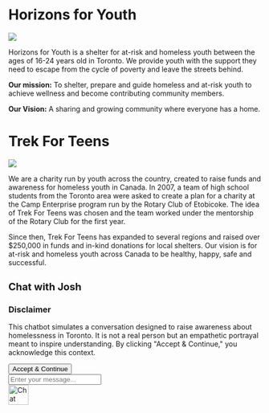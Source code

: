 # Horizons for Youth

<a href="https://horizonsforyouth.org"><img src="https://images.squarespace-cdn.com/content/v1/58e3cd37c534a5264e49a0ea/1594921054310-Q4FP94C4NTTQ1P564UYE/HFY+transparent+logo.png"></a>

Horizons for Youth is a shelter for at-risk and homeless youth between the ages of 16-24 years old in Toronto. We provide youth with the support they need to escape from the cycle of poverty and leave the streets behind.


<strong>Our mission:</strong> To shelter, prepare and guide homeless and at-risk youth to achieve wellness and become contributing community members.

<strong>Our Vision:</strong> A sharing and growing community where everyone has a home.

# Trek For Teens

<a href="https://www.trekforteens.com"><img src="https://pbs.twimg.com/media/EWXrjyjWkAQ5JgH.png"></a>

We are a charity run by youth across the country, created to raise funds and awareness for homeless youth in Canada. In 2007, a team of high school students from the Toronto area were asked to create a plan for a charity at the Camp Enterprise program run by the Rotary Club of Etobicoke. The idea of Trek For Teens was chosen and the team worked under the mentorship of the Rotary Club for the first year.

Since then, Trek For Teens has expanded to several regions and raised over $250,000 in funds and in-kind donations for local shelters. Our vision is for at-risk and homeless youth across Canada to be healthy, happy, safe and successful.

<div class="chat-box">
  <div class="chat-box-header">
    <h3 id="chat-title" style="font-size: 20px;">Chat with Josh</h3>
    <p id="chat-close"><i class="fa fa-times"></i></p>
  </div>
  
  <!-- Disclaimer Modal inserted within the chat-box so it only covers the chat window -->
  <div id="chat-disclaimer-modal" class="chat-disclaimer-modal">
    <div class="modal-content">
      <h3>Disclaimer</h3>
      <p>
        This chatbot simulates a conversation designed to raise awareness about homelessness in Toronto.
        It is not a real person but an empathetic portrayal meant to inspire understanding. By clicking 
        "Accept & Continue," you acknowledge this context.
      </p>
      <button id="accept-disclaimer" class="btn-accept">Accept & Continue</button>
    </div>
  </div>
  
  <div class="chat-box-body" id="chat-box-content">
    <!-- Messages will appear here -->
  </div>
  <div class="chat-box-footer">
    <input id="chat-input" placeholder="Enter your message..." type="text" />
    <i class="send far fa-paper-plane" id="send-button"></i>
  </div>
</div>

<div class="chat-button" id="chat-toggle">
  <img src="https://static.thenounproject.com/png/1156284-200.png" alt="Chat icon" width="40" height="40" />
</div>
